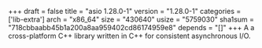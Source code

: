 +++
draft = false
title = "asio 1.28.0-1"
version = "1.28.0-1"
categories = ['lib-extra']
arch = "x86_64"
size = "430640"
usize = "5759030"
sha1sum = "718cbbaabb45b1a200a8aa959402cd86174959e8"
depends = "[]"
+++
A a cross-platform C++ library written in C++ for consistent asynchronous I/O.